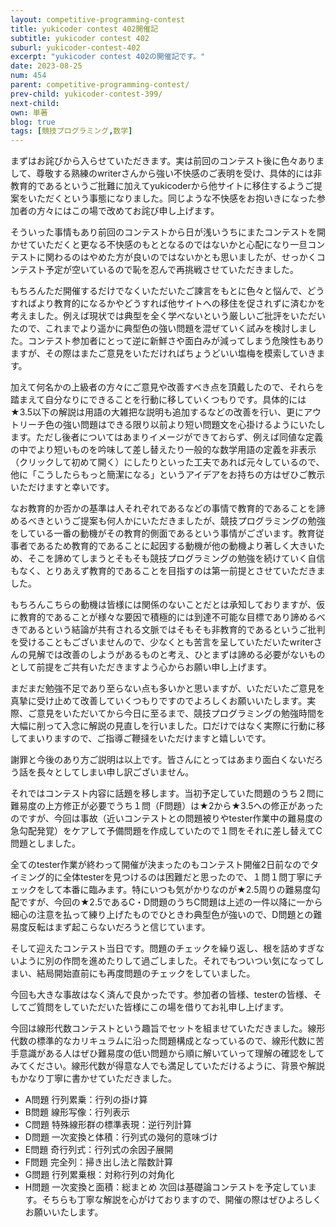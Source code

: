 ```yaml
---
layout: competitive-programming-contest
title: yukicoder contest 402開催記
subtitle: yukicoder contest 402
suburl: yukicoder-contest-402
excerpt: "yukicoder contest 402の開催記です。"
date: 2023-08-25
num: 454
parent: competitive-programming-contest/
prev-child: yukicoder-contest-399/
next-child: 
own: 単著
blog: true
tags: [競技プログラミング,数学]
---
```


まずはお詫びから入らせていただきます。実は前回のコンテスト後に色々ありまして、尊敬する熟練のwriterさんから強い不快感のご表明を受け、具体的には非教育的であるというご批難に加えてyukicoderから他サイトに移住するようご提案をいただくという事態になりました。同じような不快感をお抱いきになった参加者の方々にはこの場で改めてお詫び申し上げます。


そういった事情もあり前回のコンテストから日が浅いうちにまたコンテストを開かせていただくと更なる不快感のもととなるのではないかと心配になり一旦コンテストに関わるのはやめた方が良いのではないかとも思いましたが、せっかくコンテスト予定が空いているので恥を忍んで再挑戦させていただきました。

もちろんただ開催するだけでなくいただいたご諫言をもとに色々と悩んで、どうすればより教育的になるかやどうすれば他サイトへの移住を促されずに済むかを考えました。例えば現状では典型を全く学べないという厳しいご批評をいただいたので、これまでより遥かに典型色の強い問題を混ぜていく試みを検討しました。コンテスト参加者にとって逆に新鮮さや面白みが減ってしまう危険性もありますが、その際はまたご意見をいただければちょうどいい塩梅を模索していきます。

加えて何名かの上級者の方々にご意見や改善すべき点を頂戴したので、それらを踏まえて自分なりにできることを行動に移していくつもりです。具体的には★3.5以下の解説は用語の大雑把な説明も追加するなどの改善を行い、更にアウトリーチ色の強い問題はできる限り以前より短い問題文を心掛けるようにいたします。ただし後者についてはあまりイメージができておらず、例えば同値な定義の中でより短いものを吟味して差し替えたり一般的な数学用語の定義を非表示（クリックして初めて開く）にしたりといった工夫であれば元々しているので、他に「こうしたらもっと簡潔になる」というアイデアをお持ちの方はぜひご教示いただけますと幸いです。

なお教育的か否かの基準は人それぞれであるなどの事情で教育的であることを諦めるべきというご提案も何人かにいただきましたが、競技プログラミングの勉強をしている一番の動機がその教育的側面であるという事情がございます。教育従事者であるため教育的であることに起因する動機が他の動機より著しく大きいため、そこを諦めてしまうとそもそも競技プログラミングの勉強を続けていく自信もなく、とりあえず教育的であることを目指すのは第一前提とさせていただきました。

もちろんこちらの動機は皆様には関係のないことだとは承知しておりますが、仮に教育的であることが様々な要因で積極的には到達不可能な目標であり諦めるべきであるという結論が共有される文脈ではそもそも非教育的であるというご批判を受けることもございませんので、少なくとも苦言を呈していただいたwriterさんの見解では改善のしようがあるものと考え、ひとまずは諦める必要がないものとして前提をご共有いただきますよう心からお願い申し上げます。

まだまだ勉強不足であり至らない点も多いかと思いますが、いただいたご意見を真摯に受け止めて改善していくつもりですのでよろしくお願いいたします。実際、ご意見をいただいてから今日に至るまで、競技プログラミングの勉強時間を大幅に削って入念に解説の見直しを行いました。口だけではなく実際に行動に移してまいりますので、ご指導ご鞭撻をいただけますと嬉しいです。

謝罪と今後のあり方ご説明は以上です。皆さんにとってはあまり面白くないだろう話を長々としてしまい申し訳ございません。


それではコンテスト内容に話題を移します。当初予定していた問題のうち２問に難易度の上方修正が必要でうち１問（F問題）は★2から★3.5への修正があったのですが、今回は事故（近いコンテストとの問題被りやtester作業中の難易度の急勾配発覚）をケアして予備問題を作成していたので１問をそれに差し替えてC問題としました。

全てのtester作業が終わって開催が決まったのもコンテスト開催2日前なのでタイミング的に全体testerを見つけるのは困難だと思ったので、１問１問丁寧にチェックをして本番に臨みます。特にいつも気がかりなのが★2.5周りの難易度勾配ですが、今回の★2.5であるC・D問題のうちC問題は上述の一件以降に一から細心の注意を払って練り上げたものでひときわ典型色が強いので、D問題との難易度反転はまず起こらないだろうと信じています。


そして迎えたコンテスト当日です。問題のチェックを繰り返し、根を詰めすぎないように別の作問を進めたりして過ごしました。それでもついつい気になってしまい、結局開始直前にも再度問題のチェックをしていました。

今回も大きな事故はなく済んで良かったです。参加者の皆様、testerの皆様、そしてご質問をしていただいた皆様にこの場を借りてお礼申し上げます。

今回は線形代数コンテストという趣旨でセットを組ませていただきました。線形代数の標準的なカリキュラムに沿った問題構成となっているので、線形代数に苦手意識がある人はぜひ難易度の低い問題から順に解いていって理解の確認をしてみてください。線形代数が得意な人でも満足していただけるように、背景や解説もかなり丁寧に書かせていただきました。
- A問題 行列累乗：行列の掛け算
- B問題 線形写像：行列表示
- C問題 特殊線形群の標準表現：逆行列計算
- D問題 一次変換と体積：行列式の幾何的意味づけ
- E問題 奇行列式：行列式の余因子展開
- F問題 完全列：掃き出し法と階数計算
- G問題 行列累乗根：対称行列の対角化
- H問題 一次変換と面積：総まとめ
次回は基礎論コンテストを予定しています。そちらも丁寧な解説を心がけておりますので、開催の際はぜひよろしくお願いいたします。

